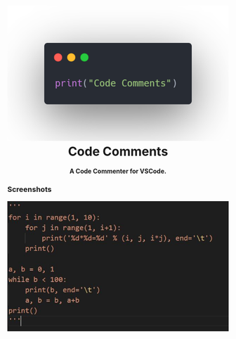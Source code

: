 <h1 align="center">
  <br>
    <img src="https://raw.githubusercontent.com/Harry-Hopkinson/code-comments/master/images/icon.png">
  </a>
  <br>
  Code Comments
  <br>
</h1>

<h4 align="center">A Code Commenter for VSCode.</h4>

### Screenshots

![screenshots](images/screenshot.JPG)